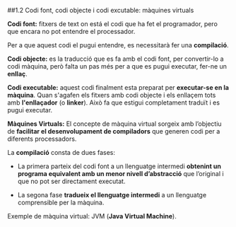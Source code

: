 
##1.2 Codi font, codi objecte i codi excutable: màquines virtuals

**Codi font:** fitxers de text on está el codi que ha fet el programador, pero que encara no pot entendre el processador.

  Per a que aquest codi el pugui entendre, es necessitarà fer una **compilació**.

**Codi objecte:** es la traducció que es fa amb el codi font, per convertir-lo a codi màquina, però falta un pas més per a que es pugui executar, fer-ne un **enllaç**.

**Codi executable:** aquest codi finalment esta preparat per **executar-se en la màquina**. Quan s'agafen els fitxers amb codi objecte i els enllaçem tots amb **l'enllaçador** (o **linker**). Això fa que estigui completament traduït i es pugui executar.

**Màquines Virtuals:** El concepte de màquina virtual sorgeix amb l’objectiu de **facilitar el desenvolupament de compiladors** que generen codi per a diferents processadors.

La **compilació** consta de dues fases:

* La primera parteix del codi font a un llenguatge intermedi **obtenint un programa equivalent amb un menor nivell d’abstracció** que l’original i que no pot ser directament executat. 

* La segona fase **tradueix el llenguatge intermedi** a un llenguatge comprensible per la màquina.

Exemple de màquina virtual: JVM (**Java Virtual Machine**).
